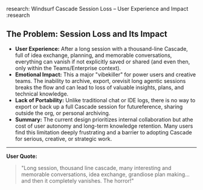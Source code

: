 research: Windsurf Cascade Session Loss – User Experience and Impact :research

## The Problem: Session Loss and Its Impact
- **User Experience:** After a long session with a thousand-line Cascade, full of idea exchange, planning, and memorable conversations, everything can vanish if not explicitly saved or shared (and even then, only within the Teams/Enterprise context).
- **Emotional Impact:** This a major "vibekiller" for power users and creative teams. The inability to archive, export, orevisit long agentic sessions breaks the flow and can lead to loss of valuable insights, plans, and technical knowledge.
- **Lack of Portability:** Unlike traditional chat or IDE logs, there is no way to export or back up a full Cascade session for futureference, sharing outside the org, or personal archiving.
- **Summary:** The current design prioritizes internal collaboration but athe cost of user autonomy and long-term knowledge retention. Many users find this limitation deeply frustrating and a barrier to adopting Cascade for serious, creative, or strategic work.

---

**User Quote:**
> "Long session, thousand line cascade, many interesting and memorable conversations, idea exchange, grandiose plan making... and then it completely vanishes. The horror!"
